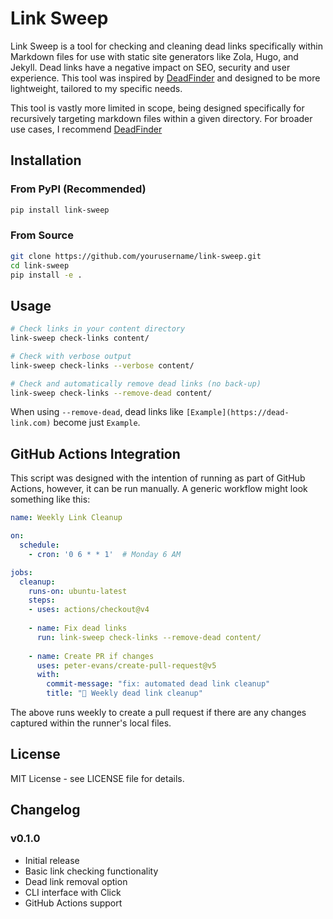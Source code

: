 # Link Sweep

Link Sweep is a tool for checking and cleaning dead links specifically within Markdown files for use with static site generators like Zola, Hugo, and Jekyll. Dead links have a negative impact on SEO, security and user experience.
This tool was inspired by [DeadFinder](https://github.com/hahwul/deadfinder) and designed to be more lightweight, tailored to my specific needs.

This tool is vastly more limited in scope, being designed specifically for recursively targeting markdown files within a given directory. For broader use cases, I recommend [DeadFinder](https://github.com/hahwul/deadfinder)

## Installation

### From PyPI (Recommended)

```bash
pip install link-sweep
```

### From Source

```bash
git clone https://github.com/yourusername/link-sweep.git
cd link-sweep
pip install -e .
```

## Usage

```bash
# Check links in your content directory
link-sweep check-links content/

# Check with verbose output
link-sweep check-links --verbose content/

# Check and automatically remove dead links (no back-up)
link-sweep check-links --remove-dead content/
```
When using `--remove-dead`, dead links like `[Example](https://dead-link.com)` become just `Example`.

## GitHub Actions Integration

This script was designed with the intention of running as part of GitHub Actions, however, it can be run manually. A generic workflow might look something like this:
```yaml
name: Weekly Link Cleanup

on:
  schedule:
    - cron: '0 6 * * 1'  # Monday 6 AM

jobs:
  cleanup:
    runs-on: ubuntu-latest
    steps:
    - uses: actions/checkout@v4
    
    - name: Fix dead links
      run: link-sweep check-links --remove-dead content/
    
    - name: Create PR if changes
      uses: peter-evans/create-pull-request@v5
      with:
        commit-message: "fix: automated dead link cleanup"
        title: "🔧 Weekly dead link cleanup"
```
The above runs weekly to create a pull request if there are any changes captured within the runner's local files.

## License
MIT License - see LICENSE file for details.

## Changelog

### v0.1.0
- Initial release
- Basic link checking functionality
- Dead link removal option
- CLI interface with Click
- GitHub Actions support
